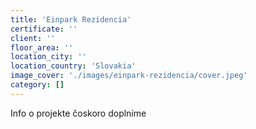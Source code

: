 ```yaml
---
title: 'Einpark Rezidencia'
certificate: ''
client: ''
floor_area: ''
location_city: ''
location_country: 'Slovakia'
image_cover: './images/einpark-rezidencia/cover.jpeg'
category: []
---
```


Info o projekte čoskoro doplníme
